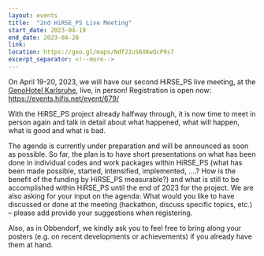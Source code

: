 ```yaml
---
layout: events
title:  "2nd HiRSE_PS Live Meeting"
start_date: 2023-04-19
end_date: 2023-04-20
link: 
location: https://goo.gl/maps/Ndf22uS6XKwQcP9s7
excerpt_separator: <!--more-->
---
```


On April 19-20, 2023, we will have our second HiRSE_PS live meeting, at the [GenoHotel Karlsruhe](https://www.genohotel-karlsruhe.de/en), live, in person! Registration is open now: <https://events.hifis.net/event/679/>
<!--more-->

With the HiRSE_PS project already halfway through, it is now time to meet in person again and talk in detail about what happened, what will happen, what is good and what is bad.

The agenda is currently under preparation and will be announced as soon as possible. So far, the plan is to have short presentations on what has been done in individual codes and work packages within HiRSE_PS (what has been made possible, started, intensified, implemented, ....? How is the benefit of the funding by HiRSE_PS measurable?) and what is still to be accomplished within HiRSE_PS until the end of 2023 for the project. We are also asking for your input on the agenda: What would you like to have discussed or done at the meeting (hackathon, discuss specific topics, etc.) – please add provide your suggestions when registering. 

Also, as in Obbendorf, we kindly ask you to feel free to bring along your posters (e.g. on recent developments or achievements) if you already have them at hand.


